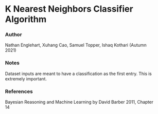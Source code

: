# K Nearest Neighbors Classifier Algorithm

### Author
Nathan Englehart, Xuhang Cao, Samuel Topper, Ishaq Kothari (Autumn 2021)

### Notes
Dataset inputs are meant to have a classification as the first entry. This is extremely important. 

### References
Bayesian Reasoning and Machine Learning by David Barber 2011, Chapter 14
